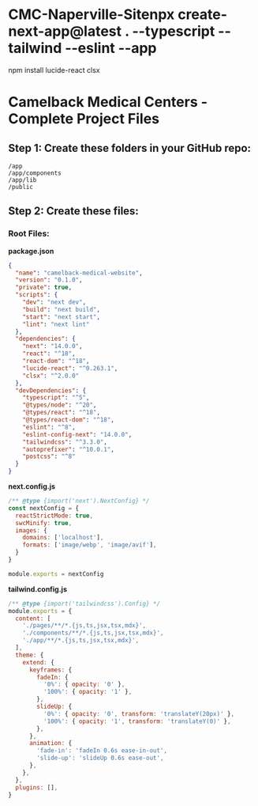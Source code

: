 # CMC-Naperville-Sitenpx create-next-app@latest . --typescript --tailwind --eslint --app
npm install lucide-react clsx
# Camelback Medical Centers - Complete Project Files

## Step 1: Create these folders in your GitHub repo:
```
/app
/app/components  
/app/lib
/public
```

## Step 2: Create these files:

### Root Files:

**package.json**
```json
{
  "name": "camelback-medical-website",
  "version": "0.1.0",
  "private": true,
  "scripts": {
    "dev": "next dev",
    "build": "next build",
    "start": "next start",
    "lint": "next lint"
  },
  "dependencies": {
    "next": "14.0.0",
    "react": "^18",
    "react-dom": "^18",
    "lucide-react": "^0.263.1",
    "clsx": "^2.0.0"
  },
  "devDependencies": {
    "typescript": "^5",
    "@types/node": "^20",
    "@types/react": "^18",
    "@types/react-dom": "^18",
    "eslint": "^8",
    "eslint-config-next": "14.0.0",
    "tailwindcss": "^3.3.0",
    "autoprefixer": "^10.0.1",
    "postcss": "^8"
  }
}
```

**next.config.js**
```javascript
/** @type {import('next').NextConfig} */
const nextConfig = {
  reactStrictMode: true,
  swcMinify: true,
  images: {
    domains: ['localhost'],
    formats: ['image/webp', 'image/avif'],
  }
}

module.exports = nextConfig
```

**tailwind.config.js**
```javascript
/** @type {import('tailwindcss').Config} */
module.exports = {
  content: [
    './pages/**/*.{js,ts,jsx,tsx,mdx}',
    './components/**/*.{js,ts,jsx,tsx,mdx}',
    './app/**/*.{js,ts,jsx,tsx,mdx}',
  ],
  theme: {
    extend: {
      keyframes: {
        fadeIn: {
          '0%': { opacity: '0' },
          '100%': { opacity: '1' },
        },
        slideUp: {
          '0%': { opacity: '0', transform: 'translateY(20px)' },
          '100%': { opacity: '1', transform: 'translateY(0)' },
        },
      },
      animation: {
        'fade-in': 'fadeIn 0.6s ease-in-out',
        'slide-up': 'slideUp 0.6s ease-out',
      },
    },
  },
  plugins: [],
}
```
